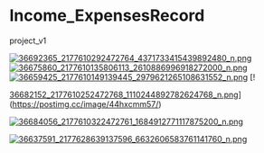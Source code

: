 # Income_ExpensesRecord
project_v1



[![36692365_2177610292472764_4371733415439892480_n.png](https://s25.postimg.cc/c9zzaruyn/36692365_2177610292472764_4371733415439892480_n.png)](https://postimg.cc/image/kfi18xj7f/)  [![36675860_2177610135806113_2610886996918272000_n.png](https://s25.postimg.cc/dca5tblhr/36675860_2177610135806113_2610886996918272000_n.png)](https://postimg.cc/image/upkg86gsr/)    [![36659425_2177610149139445_2979621265108631552_n.png](https://s25.postimg.cc/wu4t99xv3/36659425_2177610149139445_2979621265108631552_n.png)](https://postimg.cc/image/ftlx0lktn/)      [!

[36682152_2177610252472768_1110244892782624768_n.png](https://s25.postimg.cc/hy6a1oeqn/36682152_2177610252472768_1110244892782624768_n.png)](https://postimg.cc/image/44hxcmm57/)

[![36684056_2177610322472761_1684912771117875200_n.png](https://s25.postimg.cc/6ltojwlhb/36684056_2177610322472761_1684912771117875200_n.png)](https://postimg.cc/image/iaxo7vcfv/)

[![36637591_2177628639137596_6632606583761141760_n.png](https://s25.postimg.cc/s88p0xrrj/36637591_2177628639137596_6632606583761141760_n.png)](https://postimg.cc/image/fguiufhzf/)
